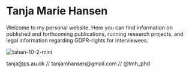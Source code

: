 # Tanja Marie Hansen

<p>Welcome to my personal website. Here you can find information on published and forthcoming publications, running research projects, and legal information regarding GDPR-rights for interviewees.

![tahan-10-2-mini](https://user-images.githubusercontent.com/79258821/152789896-f6815a23-8c2f-44bc-9e3e-d983cfbf704f.jpg)

<p>tanja@ps.au.dk // tanjamhansen@gmail.com // @tmh_phd</p>
